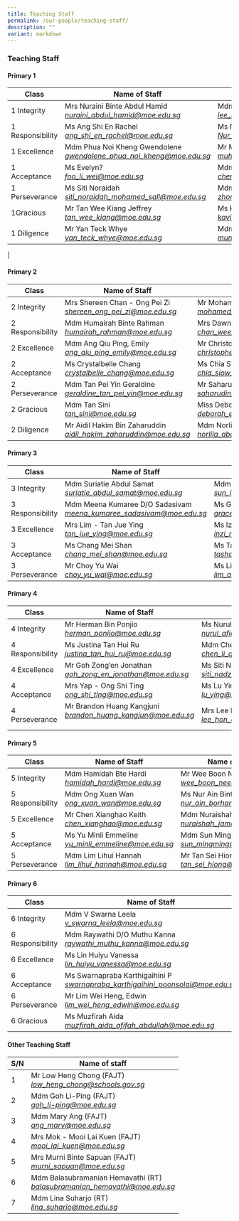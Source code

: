 ```yaml
---
title: Teaching Staff
permalink: /our-people/teaching-staff/
description: ""
variant: markdown
---
```

### Teaching Staff

#### Primary 1



| Class 	| Name of Staff 	| Name of Staff 	|
| -------- | -------- | -------- |
|  1 Integrity 	| Mrs Nuraini Binte Abdul Hamid<br>_[nuraini_abdul_hamid@moe.edu.sg](mailto:nuraini_abdul_hamid@moe.edu.sg)_ 	|  Mdm Lee Siew Teng<br>_[lee_siew_teng@moe.edu.sg](mailto:lee_siew_teng@moe.edu.sg)_|
| 1 Responsibility 	|  Ms Ang Shi En Rachel<br>_[ang_shi_en_rachel@moe.edu.sg](mailto:ang_shi_en_rachel@moe.edu.sg)_ | Ms Nur Zulaikha Binte Mohamed Rohaidzat<br>_[Nur_Zulaikha_Mohamed_Rohaidzat@moe.edu.sg](mailto:Nur_Zulaikha_Mohamed_Rohaidzat@moe.edu.sg)_ |
|  1 Excellence 	|   Mdm Phua Noi Kheng Gwendolene<br>_[gwendolene_phua_noi_kheng@moe.edu.sg](mailto:gwendolene_phua_noi_kheng@moe.edu.sg)_ | Mr Muhammad Syahriel <br>_[muhammad_syahriel_sukar@moe.edu.sg](mailto:muhammad_syahriel_sukar@moe.edu.sg)_ |
|  1 Acceptance 	| Ms Evelyn?<br>_[foo_li_wei@moe.edu.sg](mailto:foo_li_wei@moe.edu.sg)_   	|  Mdm Chen Xiang<br>_[chen_xiang@moe.edu.sg](mailto:chen_xiang@moe.edu.sg)_ |
|  1 Perseverance 	| Ms Siti Noraidah <br>_[siti_noraidah_mohamed_sall@moe.edu.sg](mailto:siti_noraidah_mohamed_sall@moe.edu.sg)_ 	| Mdm Zhong Dan<br>_[zhong_dan@moe.edu.sg ](mailto:zhong_dan@moe.edu.sg )_	|
|  1Gracious 	| Mr Tan Wee Kiang Jeffrey<br>_[tan_wee_kiang@moe.edu.sg](mailto:tan_wee_kiang@moe.edu.sg)_ | Ms Kavitha Soundarapandian<br>_[kavitha_soundarapandian@moe.edu.sg](mailto:kavitha_soundarapandian@moe.edu.sg)_ | 
|  1 Diligence 	| Mr Yan Teck Whye<br>_[yan_teck_whye@moe.edu.sg](mailto:yan_teck_whye@moe.edu.sg)_	| Mdm Muneera Bte Abu Bakar<br>_[muneera\_abu\_bakar@moe.edu.sg](mailto:muneera_abu_bakar@moe.edu.sg)_ |
|


#### Primary 2


| Class 	| Name of Staff 	| Name of Staff 	|
| -------- | -------- | -------- |
| 2 Integrity  	| Mrs Shereen Chan - Ong Pei Zi<br>_[shereen\_ong\_pei\_zi@moe.edu.sg](mailto:shereen_ong_pei_zi@moe.edu.sg)_ 	| Mr Mohamed Bahari Bin Rajab<br>_[mohamed_bahari_rajab@moe.edu.sg](mailto:mohamed_bahari_rajab@moe.edu.sg)_ |
| 2 Responsibility 	| Mdm Humairah Binte Rahman<br>_[humairah\_rahman@moe.edu.sg](mailto:HUMAIRAH_RAHMAN@moe.edu.sg)_	| Mrs Dawn Kuah<br>_[chan\_wee\_teng\_dawn@moe.edu.sg](mailto:chan_wee_teng_dawn@moe.edu.sg)_ |
|  2 Excellence 	| Mdm Ang Qiu Ping, Emily<br>_[ang\_qiu\_ping\_emily@moe.edu.sg](mailto:ang_qiu_ping_emily@moe.edu.sg)_ | Mr Christopher Teo Ming Jian<br>_[christopher\_teo\_ming\_jian@moe.edu.sg](mailto:christopher_teo_ming_jian@moe.edu.sg)_	|
|  2 Acceptance 	| Ms Crystalbelle Chang<br>_[crystalbelle_chang@moe.edu.sg](mailto:crystalbelle_chang@moe.edu.sg)_ | Ms Chia Siow Hoong Charmaine<br>_[chia_siow_hoong@moe.edu.sg](mailto:chia_siow_hoong@moe.edu.sg)_ |
|  2 Perseverance 	| Mdm Tan Pei Yin Geraldine<br>_[geraldine\_tan\_pei\_yin@moe.edu.sg](mailto:geraldine_tan_pei_yin@moe.edu.sg)_	| Mr Saharudin B Osman<br>_[saharudin\_b\_osman@moe.edu.sg](mailto:saharudin_b_osman@moe.edu.sg)_ |
|  2 Gracious 	| Mdm Tan Sini <br>_[tan\_sini@moe.edu.sg](mailto:tan_sini@moe.edu.sg)_	| Miss Deborah Eu Sher Min<br>_[deborah\_eu\_sher\_min@moe.edu.sg](mailto:deborah_eu_sher_min@moe.edu.sg)_	|
|  2 Diligence  	| Mr Aidil Hakim Bin Zaharuddin<br>_[aidil\_hakim\_zaharuddin@moe.edu.sg](mailto:aidil_hakim_zaharuddin@moe.edu.sg)_	|  Mdm Norlila Bte Abdul Ghani<br>_[norlila\_abdul\_ghani@moe.edu.sg](mailto:norlila_abdul_ghani@moe.edu.sg)_ 	|

#### Primary 3

| Class 	| Name of Staff 	| Name of Staff 	|
| -------- | -------- | -------- |
|  3 Integrity 	| Mdm Suriatie Abdul Samat<br>_[suriatie\_abdul\_samat@moe.edu.sg](mailto:suriatie_abdul_samat@moe.edu.sg)_	| Mdm Sun I - Feng<br>_[sun_i-feng@moe.edu.sg ](mailto:sun_i-feng@moe.edu.sg )_ |
| 3 Responsibility 	| Mdm Meena Kumaree D/O Sadasivam<br>_[meena\_kumaree\_sadasivam@moe.edu.sg](mailto:meena_kumaree_sadasivam@moe.edu.sg)_ | Ms Grace Tan<br>_[grace\_tan@moe.edu.sg](mailto:grace_tan@moe.edu.sg)_    |
| 3 Excellence 	| Mrs Lim - Tan Jue Ying <br>_[tan_jue_ying@moe.edu.sg](mailto:tan_jue_ying@moe.edu.sg)_ | Ms Izni Nasihah Binte Zulkifli<br>_[inzi_nasihah_zulkifli@moe.edu.sg](mailto:inzi_nasihah_zulkifli@moe.edu.sg)_ 	|
| 3 Acceptance 	| Ms Chang Mei Shan<br>_[chang_mei_shan@moe.edu.sg](mailto:chang_mei_shan@moe.edu.sg)_ | Ms Tashalini d/o K P Sathasivam<br>_[tashalini_k_p_sathasivam@moe.edu.sg](mailto:tashalini_k_p_sathasivam@moe.edu.sg)_ |
|   3 Perseverance 	| Mr Choy Yu Wai<br>_[choy_yu_wai@moe.edu.sg](mailto:choy_yu_wai@moe.edu.sg)_ | Ms Lim Ai Ying Angie<br>_[lim_ai_ying@moe.edu.sg](mailto:lim_ai_ying@moe.edu.sg)_ |

#### Primary 4

| Class 	| Name of Staff 	| Name of Staff 	|
| -------- | -------- | -------- |
|  4 Integrity 	| Mr Herman Bin Ponjio<br> _[herman\_ponijo@moe.edu.sg](mailto:herman_ponijo@moe.edu.sg)_ | Ms Nurul Afiqah Binte Sulaiman<br>_[nurul\_afiqah\_sulaiman@moe.edu.sg](mailto:nurul_afiqah_sulaiman@moe.edu.sg)_ |
| 4 Responsibility 	| Ms Justina Tan Hui Ru<br>_[justina\_tan\_hui\_ru@moe.edu.sg](mailto:justina_tan_hui_ru@moe.edu.sg)_	| Mdm Chen Liqin<br>_[chen\_li\_qin@moe.edu.sg](mailto:chen_li_qin@moe.edu.sg)_	|
|    4 Excellence 	| Mr Goh Zong’en Jonathan<br>_[goh\_zong\_en\_jonathan@moe.edu.sg](mailto:goh_zong_en_jonathan@moe.edu.sg)_	| Ms Siti Nadzirah Bte Hamzah<br>_[siti_nadzirah_hamzah@moe.edu.sg](mailto:siti_nadzirah_hamzah@moe.edu.sg)_ 	|
|   4 Acceptance 	| Mrs Yap - Ong Shi Ting<br>_[ong\_shi\_ting@moe.edu.sg](mailto:ong_shi_ting@moe.edu.sg)_	| Ms Lu Ying<br>_[lu\_ying@moe.edu.sg](mailto:lu_ying@moe.edu.sg)_	|
|   4 Perseverance 	| Mr Brandon Huang Kangjuni<br>_[brandon\_huang\_kangjun@moe.edu.sg](mailto:brandon_huang_kangjun@moe.edu.sg)_ <br><br>	| Mrs Lee Hon Choo<br>_[lee_hon_choo@moe.edu.sg](mailto:lee_hon_choo@moe.edu.sg)_ 	|


#### Primary 5

| Class 	| Name of Staff 	| Name of Staff 	|
| -------- | -------- | -------- |
| 5 Integrity  	|Mdm Hamidah Bte Hardi<br>_[hamidah_hardi@moe.edu.sg](mailto:hamidah_hardi@moe.edu.sg)_ 	| Mr Wee Boon Nee<br>_[wee_boon_nee@moe.edu.sg](mailto:wee_boon_nee@moe.edu.sg)_ |
| 5 Responsibility 	| Mdm Ong Xuan Wan<br>_[ong_xuan_wan@moe.edu.sg ](mailto:ong_xuan_wan@moe.edu.sg )_	| Ms Nur Ain Binti Borhan<br>_[nur\_ain\_borhan@moe.edu.sg](mailto:nur_ain_borhan@moe.edu.sg)_	|
| 5 Excellence  	| Mr Chen Xianghao Keith<br>_[chen\_xianghao@moe.edu.sg](mailto:chen_xianghao@moe.edu.sg)_ | Mdm Nuraishah Jamal<br>_[nuraishah\_jamal@moe.edu.sg](mailto:nuraishah_jamal@moe.edu.sg)_ |
| 5 Acceptance 	| Ms Yu Minli Emmeline<br>_[yu\_minli\_emmeline@moe.edu.sg](mailto:yu_minli_emmeline@moe.edu.sg)_	| Mdm Sun Ming Ming<br>_[sun_mingming@moe.edu.sg](mailto:sun_mingming@moe.edu.sg)_ | 5 Perseverance 	| Mr Lim Wei Heng, Edwin <br>_[lim_wei_heng_edwin@moe.edu.sg](mailto:lim_wei_heng_edwin@moe.edu.sg)_ 	| Ms Lim Ai Ying Angie<br>_[lim_ai_ying@moe.edu.sg](mailto:lim_ai_ying@moe.edu.sg)_  	|
5 Perseverance 	| Mdm Lim Lihui Hannah <br>_[lim_lihui_hannah@moe.edu.sg ](mailto:lim_lihui_hannah@moe.edu.sg )_	| Mr Tan Sei Hiong<br>_[tan\_sei\_hiong@moe.edu.sg](mailto:tan_sei_hiong@moe.edu.sg)_	|

#### Primary 6

| Class 	| Name of Staff 	| Name of Staff 	|
| -------- | -------- | -------- |
|  6 Integrity 	|  Mdm V Swarna Leela<br>_[v_swarna_leela@moe.edu.sg](mailto:v_swarna_leela@moe.edu.sg)_ 	| Mdm Xie Shuang<br>_[xie_shuang@moe.edu.sg](mailto:xie_shuang@moe.edu.sg)_   	|
|  6 Responsibility 	|  Mdm Raywathi D/O Muthu Kanna<br>_[raywathi_muthu_kanna@moe.edu.sg](mailto:raywathi_muthu_kanna@moe.edu.sg)_ | Mr Wee Boon Nee<br>_[wee_boon_nee@moe.edu.sg](mailto:wee_boon_nee@moe.edu.sg)_ 	|
|     6 Excellence 	| Ms Lin Huiyu Vanessa<br>_[lin_huiyu_vanessa@moe.edu.sg](mailto:lin_huiyu_vanessa@moe.edu.sg)_	| Mr Syed Imran Bin Jamaluddin<br>_[syed_imran_jamaludin@moe.edu.sg](mailto:syed_imran_jamaludin@moe.edu.sg)_ 	|
|  6 Acceptance 	| Ms Swarnapraba Karthigaihini P<br>_[swarnapraba_karthigaihini_poonsolai@moe.edu.sg](mailto:swarnapraba_karthigaihini_poonsolai@moe.edu.sg)_	| Ms Ng Boon Shuen<br>_[ng_boon_shuen@moe.edu.sg](mailto:ng_boon_shuen@moe.edu.sg)_	|
|  6 Perseverance 	| Mr Lim Wei Heng, Edwin <br>_[lim_wei_heng_edwin@moe.edu.sg](mailto:lim_wei_heng_edwin@moe.edu.sg)_ | Ms Ng Boon Shuen<br>_[ng_boon_shuen@moe.edu.sg](mailto:ng_boon_shuen@moe.edu.sg)_	|
| 6 Gracious 	| Ms Muzfirah Aida <br>_[muzfirah_aida_afifah_abdullah@moe.edu.sg ](mailto:muzfirah_aida_afifah_abdullah@moe.edu.sg )_	| Mr Teo Kuan Ping Amos <br>_[teo_kuan_ping_amos@moe.edu.sg ](mailto:teo_kuan_ping_amos@moe.edu.sg )_	|

#### Other Teaching Staff

| S/N 	| Name of staff 	|
| -------- | -------- |
| 1 	| Mr Low Heng Chong (FAJT)<br>_[low\_heng\_chong@schools.gov.sg](mailto:low_heng_chong@schools.gov.sg)_	|
| 2 	| Mdm Goh Li-Ping (FAJT) <br>_[goh\_li-ping@moe.edu.sg](mailto:goh_li-ping@moe.edu.sg)_  	|
| 3 	| Mdm Mary Ang (FAJT) <br>_[ang\_mary@moe.edu.sg](mailto:ang_mary@moe.edu.sg)_ 	|
| 4 	|  Mrs Mok - Mooi Lai Kuen (FAJT)<br>_[mooi\_lai\_kuen@moe.edu.sg](mailto:mooi_lai_kuen@moe.edu.sg)_ 	|
|  5 	|  Mrs Murni Binte Sapuan (FAJT) <br>_[murni\_sapuan@moe.edu.sg](mailto:murni_sapuan@moe.edu.sg)_  	|
|  6 	| Mdm Balasubramanian Hemavathi (RT)<br> _[balasubramanian\_hemavathi@moe.edu.sg](mailto:balasubramanian_hemavathi@moe.edu.sg)_    	|
|  7 	|  Mdm Lina Suharjo (RT)<br>_[lina\_suharjo@moe.edu.sg](mailto:lina_suharjo@moe.edu.sg)_  	|